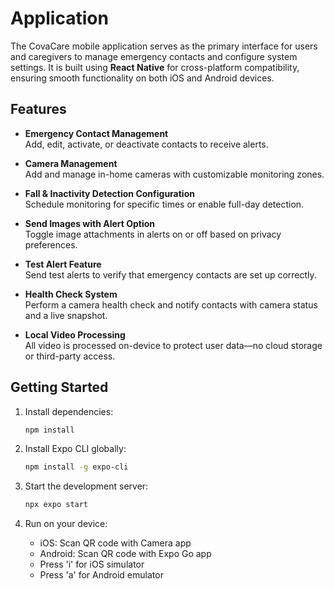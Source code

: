 # Application

The CovaCare mobile application serves as the primary interface for users and caregivers to manage emergency contacts and configure system settings. It is built using **React Native** for cross-platform compatibility, ensuring smooth functionality on both iOS and Android devices.

## Features

- **Emergency Contact Management**  
  Add, edit, activate, or deactivate contacts to receive alerts.

- **Camera Management**  
  Add and manage in-home cameras with customizable monitoring zones.

- **Fall & Inactivity Detection Configuration**  
  Schedule monitoring for specific times or enable full-day detection.

- **Send Images with Alert Option**  
  Toggle image attachments in alerts on or off based on privacy preferences.

- **Test Alert Feature**  
  Send test alerts to verify that emergency contacts are set up correctly.

- **Health Check System**  
  Perform a camera health check and notify contacts with camera status and a live snapshot.

- **Local Video Processing**  
  All video is processed on-device to protect user data—no cloud storage or third-party access.

## Getting Started

1. Install dependencies:
   ```bash
   npm install
   ```

2. Install Expo CLI globally:
   ```bash
   npm install -g expo-cli
   ```

3. Start the development server:
   ```bash
   npx expo start
   ```

4. Run on your device:
   - iOS: Scan QR code with Camera app
   - Android: Scan QR code with Expo Go app
   - Press 'i' for iOS simulator
   - Press 'a' for Android emulator
